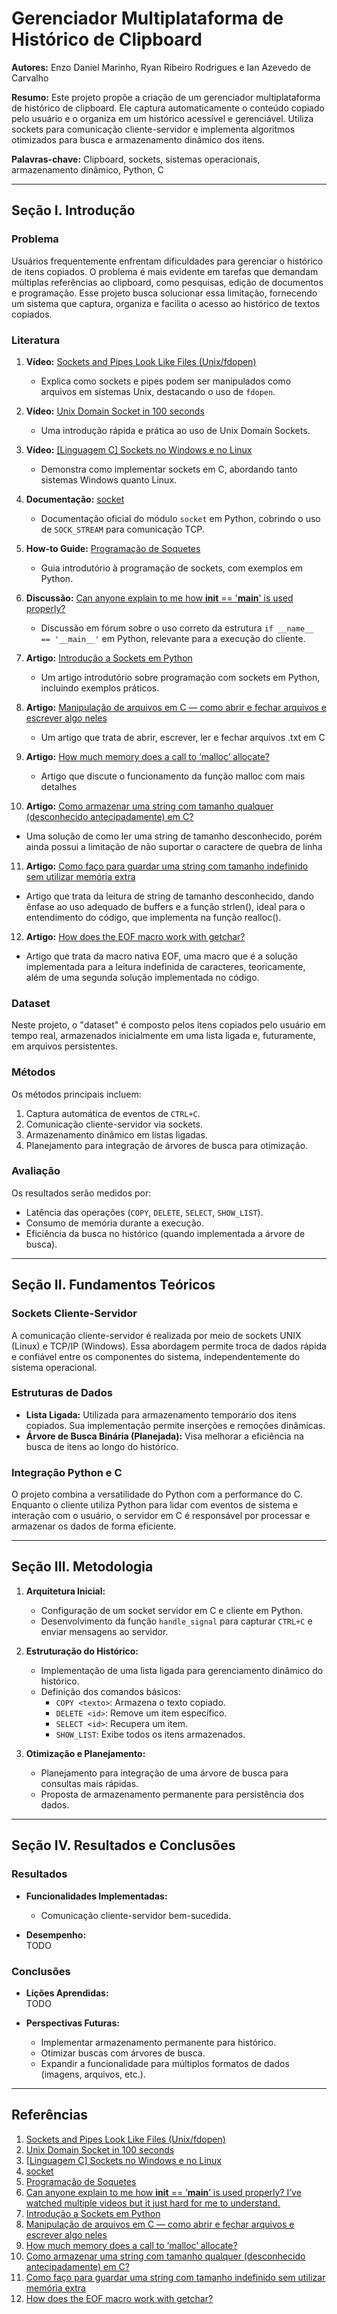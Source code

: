 # Gerenciador Multiplataforma de Histórico de Clipboard  

**Autores:** Enzo Daniel Marinho, Ryan Ribeiro Rodrigues e Ian Azevedo de Carvalho

**Resumo:** Este projeto propõe a criação de um gerenciador multiplataforma de histórico de clipboard. Ele captura automaticamente o conteúdo copiado pelo usuário e o organiza em um histórico acessível e gerenciável. Utiliza sockets para comunicação cliente-servidor e implementa algoritmos otimizados para busca e armazenamento dinâmico dos itens. 

**Palavras-chave:** Clipboard, sockets, sistemas operacionais, armazenamento dinâmico, Python, C  

---

## **Seção I. Introdução**  

### **Problema**  
Usuários frequentemente enfrentam dificuldades para gerenciar o histórico de itens copiados. O problema é mais evidente em tarefas que demandam múltiplas referências ao clipboard, como pesquisas, edição de documentos e programação. Esse projeto busca solucionar essa limitação, fornecendo um sistema que captura, organiza e facilita o acesso ao histórico de textos copiados.  

### **Literatura**

1. **Vídeo:** [Sockets and Pipes Look Like Files (Unix/fdopen)](https://www.youtube.com/watch?v=il4N6KjVQ-s)  
   - Explica como sockets e pipes podem ser manipulados como arquivos em sistemas Unix, destacando o uso de `fdopen`.  

2. **Vídeo:** [Unix Domain Socket in 100 seconds](https://www.youtube.com/watch?v=1UHaR54i3ak)  
   - Uma introdução rápida e prática ao uso de Unix Domain Sockets.  

3. **Vídeo:** [[Linguagem C] Sockets no Windows e no Linux](https://www.youtube.com/watch?v=GaxjJvMnz-I)  
   - Demonstra como implementar sockets em C, abordando tanto sistemas Windows quanto Linux.  

4. **Documentação:** [socket](https://docs.python.org/3/library/socket.html#socket.SOCK_STREAM)  
   - Documentação oficial do módulo `socket` em Python, cobrindo o uso de `SOCK_STREAM` para comunicação TCP.  

5. **How-to Guide:** [Programação de Soquetes](https://docs.python.org/pt-br/3/howto/sockets.html)  
   - Guia introdutório à programação de sockets, com exemplos em Python.  

6. **Discussão:** [Can anyone explain to me how __init__ == '__main__' is used properly?](https://www.reddit.com/r/Python/comments/qsezbh/can_anyone_explain_to_me_how_init_main_is_used/)  
   - Discussão em fórum sobre o uso correto da estrutura `if __name__ == '__main__'` em Python, relevante para a execução do cliente.  

7. **Artigo:** [Introdução a Sockets em Python](https://medium.com/@urapython.community/introdu%C3%A7%C3%A3o-a-sockets-em-python-44d3d55c60d0)  
   - Um artigo introdutório sobre programação com sockets em Python, incluindo exemplos práticos.
     
8. **Artigo:** [Manipulação de arquivos em C — como abrir e fechar arquivos e escrever algo neles](https://www.freecodecamp.org/portuguese/news/manipulacao-de-arquivos-em-c-como-abrir-e-fechar-arquivos-e-escrever-algo-neles/)
   - Um artigo que trata de abrir, escrever, ler e fechar arquivos .txt em C
     
9. **Artigo:** [How much memory does a call to ‘malloc’ allocate?](https://lemire.me/blog/2024/06/27/how-much-memory-does-a-call-to-malloc-allocates/)
   - Artigo que discute o funcionamento da função malloc com mais detalhes
10. **Artigo:** [Como armazenar uma string com tamanho qualquer (desconhecido antecipadamente) em C?](https://pt.quora.com/Como-armazenar-uma-string-com-tamanho-qualquer-desconhecido-antecipadamente-em-C)
   - Uma solução de como ler uma string de tamanho desconhecido, porém ainda possui a limitação de não suportar o caractere de quebra de linha
11. **Artigo:** [Como faço para guardar uma string com tamanho indefinido sem utilizar memória extra](https://pt.stackoverflow.com/questions/175529/como-faço-para-guardar-uma-string-com-tamanho-indefinido-numa-estrutura)
   - Artigo que trata da leitura de string de tamanho desconhecido, dando ênfase ao uso adequado de buffers e a função strlen(), ideal para o entendimento do código, que implementa na função realloc().
12. **Artigo:** [How does the EOF macro work with getchar?](https://stackoverflow.com/questions/34816138/how-does-the-eof-macro-work-with-getchar)
   - Artigo que trata da macro nativa EOF, uma macro que é a solução implementada para a leitura indefinida de caracteres, teoricamente, além de uma segunda solução implementada no código.

### **Dataset**  
Neste projeto, o "dataset" é composto pelos itens copiados pelo usuário em tempo real, armazenados inicialmente em uma lista ligada e, futuramente, em arquivos persistentes.  

### **Métodos**  
Os métodos principais incluem:  
1. Captura automática de eventos de `CTRL+C`.  
2. Comunicação cliente-servidor via sockets.  
3. Armazenamento dinâmico em listas ligadas.  
4. Planejamento para integração de árvores de busca para otimização.  

### **Avaliação**  
Os resultados serão medidos por:  
- Latência das operações (`COPY`, `DELETE`, `SELECT`, `SHOW_LIST`).  
- Consumo de memória durante a execução.  
- Eficiência da busca no histórico (quando implementada a árvore de busca).  

---

## **Seção II. Fundamentos Teóricos**  

### **Sockets Cliente-Servidor**  
A comunicação cliente-servidor é realizada por meio de sockets UNIX (Linux) e TCP/IP (Windows). Essa abordagem permite troca de dados rápida e confiável entre os componentes do sistema, independentemente do sistema operacional.  

### **Estruturas de Dados**  
- **Lista Ligada:** Utilizada para armazenamento temporário dos itens copiados. Sua implementação permite inserções e remoções dinâmicas.  
- **Árvore de Busca Binária (Planejada):** Visa melhorar a eficiência na busca de itens ao longo do histórico.  

### **Integração Python e C**  
O projeto combina a versatilidade do Python com a performance do C. Enquanto o cliente utiliza Python para lidar com eventos de sistema e interação com o usuário, o servidor em C é responsável por processar e armazenar os dados de forma eficiente.  

---

## **Seção III. Metodologia**  

1. **Arquitetura Inicial:**  
   - Configuração de um socket servidor em C e cliente em Python.  
   - Desenvolvimento da função `handle_signal` para capturar `CTRL+C` e enviar mensagens ao servidor.  

2. **Estruturação do Histórico:**  
   - Implementação de uma lista ligada para gerenciamento dinâmico do histórico.  
   - Definição dos comandos básicos:  
     - `COPY <texto>`: Armazena o texto copiado.  
     - `DELETE <id>`: Remove um item específico.  
     - `SELECT <id>`: Recupera um item.  
     - `SHOW_LIST`: Exibe todos os itens armazenados.  

3. **Otimização e Planejamento:**  
   - Planejamento para integração de uma árvore de busca para consultas mais rápidas.  
   - Proposta de armazenamento permanente para persistência dos dados.  

---

## **Seção IV. Resultados e Conclusões**  

### **Resultados**  
- **Funcionalidades Implementadas:**  
  - Comunicação cliente-servidor bem-sucedida.  


- **Desempenho:**  
TODO

### **Conclusões**  
- **Lições Aprendidas:**  
TODO

- **Perspectivas Futuras:**  
  - Implementar armazenamento permanente para histórico.  
  - Otimizar buscas com árvores de busca.  
  - Expandir a funcionalidade para múltiplos formatos de dados (imagens, arquivos, etc.).  

---

## **Referências**  

1. [Sockets and Pipes Look Like Files (Unix/fdopen)](https://www.youtube.com/watch?v=il4N6KjVQ-s)
2. [Unix Domain Socket in 100 seconds](https://www.youtube.com/watch?v=1UHaR54i3ak)
3. [[Linguagem C] Sockets no Windows e no Linux](https://www.youtube.com/watch?v=GaxjJvMnz-I)
4. [socket](https://docs.python.org/3/library/socket.html#socket.SOCK_STREAM)
5. [Programação de Soquetes](https://docs.python.org/pt-br/3/howto/sockets.html)
6. [Can anyone explain to me how __init__ == ‘__main__’ is used properly? I’ve watched multiple videos but it just hard for me to understand.](https://www.reddit.com/r/Python/comments/qsezbh/can_anyone_explain_to_me_how_init_main_is_used/)
7. [Introdução a Sockets em Python](https://medium.com/@urapython.community/introdu%C3%A7%C3%A3o-a-sockets-em-python-44d3d55c60d0)
8. [Manipulação de arquivos em C — como abrir e fechar arquivos e escrever algo neles](https://www.freecodecamp.org/portuguese/news/manipulacao-de-arquivos-em-c-como-abrir-e-fechar-arquivos-e-escrever-algo-neles/)
9. [How much memory does a call to ‘malloc’ allocate?](https://lemire.me/blog/2024/06/27/how-much-memory-does-a-call-to-malloc-allocates/)
10. [Como armazenar uma string com tamanho qualquer (desconhecido antecipadamente) em C?](https://pt.quora.com/Como-armazenar-uma-string-com-tamanho-qualquer-desconhecido-antecipadamente-em-C)
11. [Como faço para guardar uma string com tamanho indefinido sem utilizar memória extra](https://pt.stackoverflow.com/questions/175529/como-faço-para-guardar-uma-string-com-tamanho-indefinido-numa-estrutura)
12. [How does the EOF macro work with getchar?](https://stackoverflow.com/questions/34816138/how-does-the-eof-macro-work-with-getchar)
